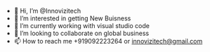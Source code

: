 - 👋 Hi, I’m @Innovizitech
- 👀 I’m interested in getting New Buisness
- 🌱 I’m currently working with visual studio code
- 💞️ I’m looking to collaborate on global business 
- 📫 How to reach me  +919092223264 or innovizitech@gmail.com

<!---
Innovizitech/Innovizitech is a ✨ special ✨ repository because its `README.md` (this file) appears on your GitHub profile.
You can click the Preview link to take a look at your changes.
--->
